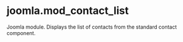 # joomla.mod_contact_list
Joomla module. Displays the list of contacts from the standard contact component.
